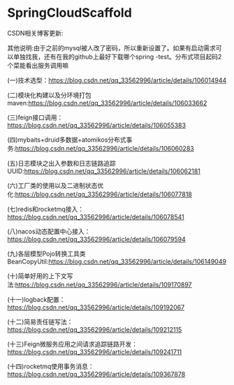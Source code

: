 # SpringCloudScaffold
CSDN相关博客更新:

其他说明:由于之前的mysql被人改了密码，所以重新设置了。如果有启动需求可以单独找我，还有在我的github上最好下载哪个spring -test。分布式项目起码2个菜能看出服务调用嘛

(一)技术选型：https://blog.csdn.net/qq_33562996/article/details/106014944

(二)模块化构建以及分环境打包maven:https://blog.csdn.net/qq_33562996/article/details/106033662

(三)feign接口调用：https://blog.csdn.net/qq_33562996/article/details/106055383

(四)mybaits+druid多数据+atomikos分布式事务:https://blog.csdn.net/qq_33562996/article/details/106060283

(五)日志模块之出入参数和日志链路追踪UUID:https://blog.csdn.net/qq_33562996/article/details/106062181

(六)工厂类的使用以及二进制状态优化:https://blog.csdn.net/qq_33562996/article/details/106077818

(七)redis和rocketmq接入：https://blog.csdn.net/qq_33562996/article/details/106078541

(八)nacos动态配置中心接入：https://blog.csdn.net/qq_33562996/article/details/106079594

(九)各层模型Pojo转换工具类BeanCopyUtil:https://blog.csdn.net/qq_33562996/article/details/106149049

(十)简单好用的上下文写法:https://blog.csdn.net/qq_33562996/article/details/109170897

(十一)logback配置：https://blog.csdn.net/qq_33562996/article/details/109192067

(十二)简易责任链写法：https://blog.csdn.net/qq_33562996/article/details/109212115

(十三)Feign微服务应用之间请求追踪链路开发：https://blog.csdn.net/qq_33562996/article/details/109241711

(十四)rocketmq使用事务消息：https://blog.csdn.net/qq_33562996/article/details/109367878